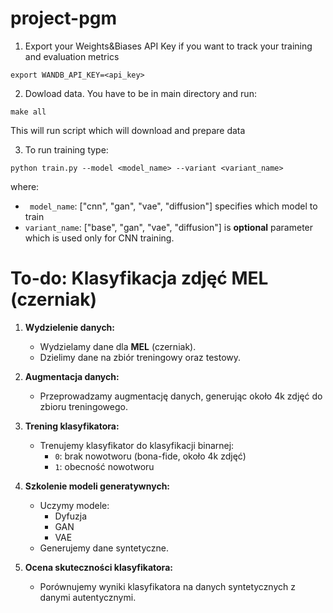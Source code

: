 # project-pgm

1. Export your Weights&Biases API Key if you want to track your training and evaluation metrics

```
export WANDB_API_KEY=<api_key>

```

2. Dowload data. You have to be in main directory and run:
```
make all
```
This will run script which will download and prepare data


3. To run training type:
```
python train.py --model <model_name> --variant <variant_name>
```
where:
* ` model_name`: ["cnn", "gan", "vae", "diffusion"] specifies which model to train
* `variant_name`: ["base", "gan", "vae", "diffusion"] is **optional** parameter which is used only for CNN training.

# To-do: Klasyfikacja zdjęć MEL (czerniak)

1. **Wydzielenie danych:**
   - Wydzielamy dane dla **MEL** (czerniak).
   - Dzielimy dane na zbiór treningowy oraz testowy.

2. **Augmentacja danych:**
   - Przeprowadzamy augmentację danych, generując około 4k zdjęć do zbioru treningowego.

3. **Trening klasyfikatora:**
   - Trenujemy klasyfikator do klasyfikacji binarnej:
     - `0`: brak nowotworu (bona-fide, około 4k zdjęć)
     - `1`: obecność nowotworu

4. **Szkolenie modeli generatywnych:**
   - Uczymy modele:
     - Dyfuzja
     - GAN
     - VAE
   - Generujemy dane syntetyczne.

5. **Ocena skuteczności klasyfikatora:**
   - Porównujemy wyniki klasyfikatora na danych syntetycznych z danymi autentycznymi.
